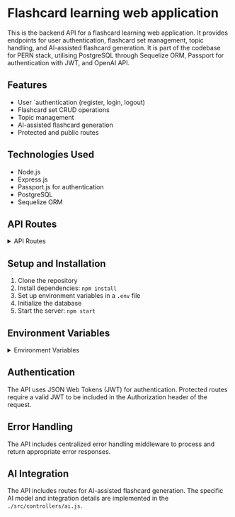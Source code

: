 # Flashcard learning web application
This is the backend API for a flashcard learning web application. 
It provides endpoints for user authentication, flashcard set management, topic handling, and AI-assisted flashcard generation. 
It is part of the codebase for PERN stack, utilising PostgreSQL through Sequelize ORM, Passport for authentication with JWT, and OpenAI API.

## Features

- User `authentication (register, login, logout)
- Flashcard set CRUD operations
- Topic management
- AI-assisted flashcard generation
- Protected and public routes

## Technologies Used

- Node.js
- Express.js
- Passport.js for authentication
- PostgreSQL 
- Sequelize ORM 

## API Routes
<details>
<summary>API Routes</summary>

### Authentication Routes

- `POST /api/auth/register`: Register a new user
- `POST /api/auth/login`: User login
- `POST /api/auth/logout`: User logout
- `GET /api/auth/protected`: Test protected route
- `GET /api/auth/get-users`: Get all users (likely admin only)

### Flashcard Set Routes

- `GET /api/ai/flashcard-sets/:id`: Get a specific flashcard set
- `GET /api/ai/dashboard/flashcard-sets`: Get user's flashcard sets
- `POST /api/ai/flashcard-sets`: Create a new flashcard set with flashcards
- `PUT /api/ai/flashcard-sets/:id/update`: Update a flashcard set
- `DELETE /api/ai/flashcard-sets/:id`: Delete a flashcard set

### Topic Routes

- `POST /api/ai/topics`: Create a new topic
- `GET /api/ai/topics/:id`: Get a specific topic
- `GET /api/ai/topics`: Get all topics
- `GET /api/ai/topics-dashboard/:id`: Get topic dashboard
- `DELETE /api/ai/topics/:id`: Delete a topic

### Flashcard Routes

- `POST /api/ai/flashcards`: Generate new flashcards using AI
- `GET /api/ai/flashcards/:id`: Get a specific flashcard
</details>


## Setup and Installation

1. Clone the repository
2. Install dependencies: `npm install`
3. Set up environment variables in a `.env` file
4. Initialize the database
5. Start the server: `npm start`

## Environment Variables
<details>
<summary>Environment Variables</summary>


Default values assued in `./src/constants/index.js`

- `NODE_ENV`: Set to 'production' for production environment
- `SERVER_PORT`: Port number for the server
- `CLIENT_URL`: URL of the frontend client for CORS
  
- `DB_ADDRESS`: Address to the database
- `DB_PORT`: Port to the database
- `DB_SUPERUSER`: Superuser for database
- `DB_PASSWORD`: Password for database

- `JWT_SECRET`: Secret for JWT

- `OPENAI_API_KEYY`: API KEY to OpenAI(Spelling due to overriding with local key.)
- `OPENAI_API_URL`: URL for OPENAI if different or changed

</details>

## Authentication

The API uses JSON Web Tokens (JWT) for authentication. Protected routes require a valid JWT to be included in the Authorization header of the request.

## Error Handling

The API includes centralized error handling middleware to process and return appropriate error responses.

## AI Integration
The API includes routes for AI-assisted flashcard generation. The specific AI model and integration details are implemented in the `./src/controllers/ai.js`.
